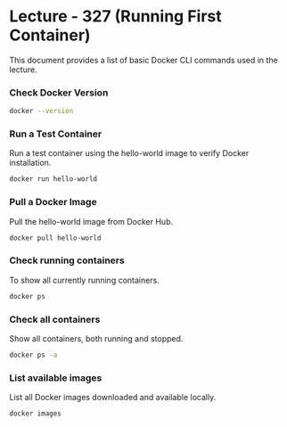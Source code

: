 # Lecture - 327 (Running First Container)

This document provides a list of basic Docker CLI commands used in the lecture.

### Check Docker Version

```bash
docker --version
```

### Run a Test Container
Run a test container using the hello-world image to verify Docker installation.

```bash
docker run hello-world
```

### Pull a Docker Image
Pull the hello-world image from Docker Hub.

```bash
docker pull hello-world
```

### Check running containers
To show all currently running containers.

```bash
docker ps
```

### Check all containers
Show all containers, both running and stopped.

```bash
docker ps -a
```

### List available images
List all Docker images downloaded and available locally.

```bash
docker images
```
